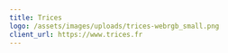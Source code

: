 ```yaml
---
title: Trices
logo: /assets/images/uploads/trices-webrgb_small.png
client_url: https://www.trices.fr
---
```

